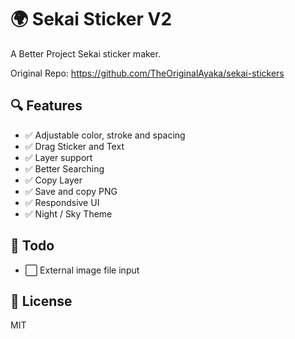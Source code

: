 # 🌍 Sekai Sticker V2
 
A Better Project Sekai sticker maker.  

Original Repo: https://github.com/TheOriginalAyaka/sekai-stickers

## 🔍 Features
- ✅ Adjustable color, stroke and spacing
- ✅ Drag Sticker and Text
- ✅ Layer support 
- ✅ Better Searching  
- ✅ Copy Layer
- ✅ Save and copy PNG
- ✅ Respondsive UI
- ✅ Night / Sky Theme

## 📝 Todo
- ⬜️ External image file input 

## 🚗 License
MIT
